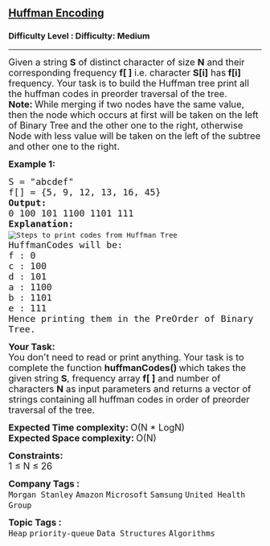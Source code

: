 <h2><a href="https://www.geeksforgeeks.org/problems/huffman-encoding3345/1">Huffman Encoding</a></h2><h3>Difficulty Level : Difficulty: Medium</h3><hr><div class="problems_problem_content__Xm_eO"><p><span style="font-size:18px">Given a string <strong>S</strong>&nbsp;of distinct character&nbsp;of size <strong>N</strong>&nbsp;and their corresponding frequency <strong>f[ ]</strong> i.e. character <strong>S[i]</strong> has<strong> f[i]</strong> frequency. Your task is to build&nbsp;the Huffman tree print all the huffman codes in preorder traversal&nbsp;of the tree.<br>
<strong>Note: </strong>While merging if two nodes&nbsp;have the same value, then the node which occurs&nbsp;at first will be taken on the left of Binary Tree and the other one to the right, otherwise Node with less value will be taken on the left of the subtree and other one to the right.</span></p>

<p><span style="font-size:18px"><strong>Example 1:</strong></span></p>

<pre><span style="font-size:18px">S = "abcdef"
f[] = {5, 9, 12, 13, 16, 45}
<strong>Output: </strong>
0 100 101 1100 1101 111
<strong>Explanation:
</strong></span><img alt="Steps to print codes from Huffman Tree" src="https://media.geeksforgeeks.org/wp-content/cdn-uploads/fig-6-300x167.jpg"><span style="font-size:18px"><strong>
</strong>HuffmanCodes will be:
f : 0
c : 100
d : 101
a : 1100
b : 1101
e : 111
Hence printing them in the PreOrder of Binary 
Tree.</span></pre>

<p><span style="font-size:18px"><strong>Your Task:</strong><br>
You don't need to read or print anything. Your task is to complete the function&nbsp;<strong>huffmanCodes()&nbsp;</strong>which takes the given string <strong>S</strong>, frequency array <strong>f[ ]</strong>&nbsp;and number of characters <strong>N</strong> as input parameters and returns a vector of strings containing all huffman codes in order of preorder traversal&nbsp;of the tree.</span></p>

<p><span style="font-size:18px"><strong>Expected Time complexity: </strong>O(N * LogN)&nbsp;<br>
<strong>Expected Space complexity:&nbsp;</strong>O(N)&nbsp;</span></p>

<p><span style="font-size:18px"><strong>Constraints:</strong><br>
1 ≤ N&nbsp;≤ 26</span></p>
</div><p><span style=font-size:18px><strong>Company Tags : </strong><br><code>Morgan Stanley</code>&nbsp;<code>Amazon</code>&nbsp;<code>Microsoft</code>&nbsp;<code>Samsung</code>&nbsp;<code>United Health Group</code>&nbsp;<br><p><span style=font-size:18px><strong>Topic Tags : </strong><br><code>Heap</code>&nbsp;<code>priority-queue</code>&nbsp;<code>Data Structures</code>&nbsp;<code>Algorithms</code>&nbsp;